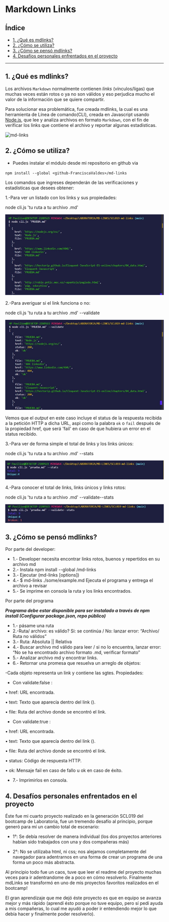 # Markdown Links

## Índice

* [1. ¿Qué es mdlinks?](#1-¿Qué-es-mdlinks?)
* [2. ¿Cómo se utiliza?](#2-¿Cómo-se-utiliza?)
* [3. ¿Cómo se pensó mdlinks?](#3-Cómo-se-pensó-mdlinks)
* [4. Desafíos personales enfrentados en el proyecto](#4-Desafíos-personales-enfrentados-en-el-proyecto)


***

## 1. ¿Qué es mdlinks?

Los archivos `Markdown` normalmente contienen _links_ (vínculos/ligas) que
muchas veces están rotos o ya no son válidos y eso perjudica mucho el valor de
la información que se quiere compartir.

Para solucionar esa problemática, fue creada mdlinks, la cual es una herramienta de Línea de comando(CLI), creada en Javascript usando [Node.js](https://nodejs.org/), que lee y analiza archivos en formato `Markdown`, con el fin de verificar los links que contiene el archivo y reportar algunas estadísticas.

![md-links](https://user-images.githubusercontent.com/110297/42118443-b7a5f1f0-7bc8-11e8-96ad-9cc5593715a6.jpg)

## 2. ¿Cómo se utiliza?
* Puedes instalar el módulo desde mi repositorio en github via 

`npm install --global <github-FranciscaValdes>/md-links`

Los comandos que ingreses dependerán de las verificaciones y estadísticas que desees obtener:

1.-Para ver un listado con los links y sus propiedades:
   
   node cli.js 'tu ruta a tu archivo .md'

   ![md-links](./img/primer-caso.jpeg)

2.-Para averiguar si el link funciona o no:

   node cli.js 'tu ruta a tu archivo .md' --validate

   ![md-links](./img/segundo-caso.jpeg)

   Vemos que el _output_ en este caso incluye el status de la respuesta recibida a la petición HTTP a dicha URL, aspi como la palabra `ok` o `fail` después de la propiedad href, que será 'fail' en caso de que hubiera un error en el status recibido.


3.-Para ver de forma simple el total de links y los links únicos:

   node cli.js 'tu ruta a tu archivo .md' --stats

   ![md-links](./img/tercer-caso.jpeg)

4.-Para conocer el total de links, links únicos y links rotos:

   node cli.js 'tu ruta a tu archivo .md' --validate--stats

![md-links](./img/cuarto-caso.jpeg)



## 3. ¿Cómo se pensó mdlinks?

Por parte del developer:

* 1.-	Developer necesita encontrar links rotos, buenos y repertidos en su archivo md
* 2.-	Instala npm install --global <github-FranciscaValdes>/md-links
* 3.-	 Ejecutar (md-links <path-to-file> [options])
* 4.-	$ md-links ./some/example.md Ejecuta el programa y entrega el archivo a revisar
* 5.-	Se imprime en consola la ruta y los links encontrados.

Por parte del programa

***Programa debe estar disponible para ser instalado a través de npm install
(Configurar package.json, repo público)***
* 1.- pásame una ruta
* 2.-Ruta/ archivo: es válido? 
Si: se continúa  / No: lanzar error: “Archivo/ Ruta no válidos”
* 3.- Ruta:  Absoluta  ||  Relativa
* 4.- Buscar archivo md válido para leer / si no lo encuentra, lanzar error: “No se ha encontrado archivo formato .md, verificar formato”
* 5.- Analizar archivo md y encontrar links.
* 6.- Retornar una promesa que resuelva un arreglo de objetos:

-Cada objeto representa un link y contiene las sgtes. Propiedades: 

* Con validate:false :

•	href: URL encontrada.

•	text: Texto que aparecía dentro del link (<a>).

•	file: Ruta del archivo donde se encontró el link.

* Con validate:true :

•	href: URL encontrada.

•	text: Texto que aparecía dentro del link (<a>).

•	file: Ruta del archivo donde se encontró el link.

•	status: Código de respuesta HTTP.

•	ok: Mensaje fail en caso de fallo u ok en caso de éxito.
* 7.- Imprimirlos en consola.


## 4. Desafíos personales enfrentados en el proyecto

Éste fue mi cuarto proyecto realizado en la generación SCL019 del bootcamp de Laboratoria, fue un tremendo desafío al principio, porque generó para mí un cambio total de escenario:

* 1°: Se debía resolver de manera individual (los dos proyectos anteriores habían sido trabajados con una y dos compañeras más)

* 2°: No se utilizaba html, ni css; nos alejamos completamente del navegador para adentrarnos en una forma de crear un programa de una forma un poco más abstracta.

Al principio todo fue un caos, tuve que leer el readme del proyecto muchas veces para ir adentrandome de a poco en cómo resolverlo. Finalmente mdLinks se transformó en uno de mis proyectos favoritos realizados en el bootcamp!

El gran aprendizaje que me dejó éste proyecto es que en equipo se avanza mejor y más rápido (aprendí ésto porque no tuve equipo, pero sí pedí ayuda a mis compañeras, lo cual me ayudó a poder ir entendiendo mejor lo que debía hacer y finalmente poder resolverlo).





















